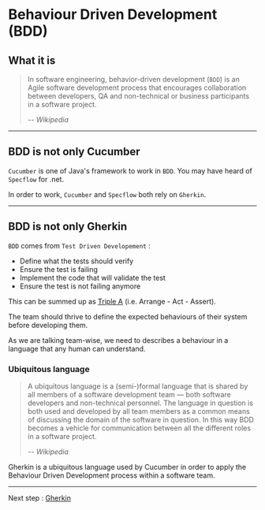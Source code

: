 # Behaviour Driven Development (BDD)

## What it is

>In software engineering, behavior-driven development (`BDD`) is an Agile software development process that encourages collaboration between developers, QA and non-technical or business participants in a software project.
>
>-- _Wikipedia_

---

## BDD is not only Cucumber

`Cucumber` is one of Java's framework to work in `BDD`.
You may have heard of `Specflow` for .net.

In order to work, `Cucumber` and `Specflow` both rely on `Gherkin`.

---

## BDD is not only Gherkin

`BDD` comes from `Test Driven Developement` :

* Define what the tests should verify
* Ensure the test is failing
* Implement the code that will validate the test
* Ensure the test is not failing anymore

This can be summed up as [Triple A](triple-a.md) (i.e. Arrange - Act - Assert).

The team should thrive to define the expected behaviours of their system before developing them.

As we are talking team-wise, we need to describes a behaviour in a language that any human can understand.

### Ubiquitous language

>A ubiquitous language is a (semi-)formal language that is shared by all members of a software development team — both software developers and non-technical personnel. The language in question is both used and developed by all team members as a common means of discussing the domain of the software in question. In this way BDD becomes a vehicle for communication between all the different roles in a software project.
>
>-- _Wikipedia_

Gherkin is a ubiquitous language used by Cucumber in order to apply the Behaviour Driven Development process within a software team.

---

Next step : [Gherkin](gherkin.md)

